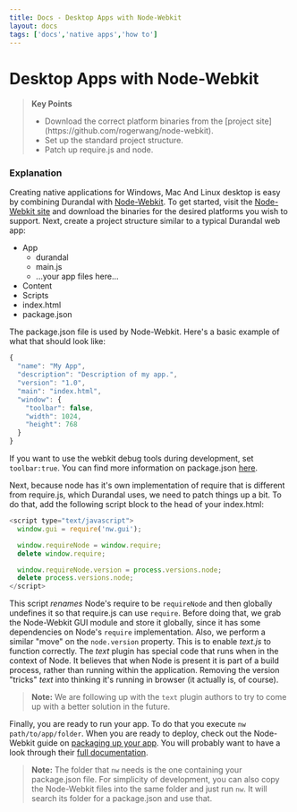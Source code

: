 ```yaml
---
title: Docs - Desktop Apps with Node-Webkit
layout: docs
tags: ['docs','native apps','how to']
---
```

# Desktop Apps with Node-Webkit
#### 

<blockquote>
  <strong>Key Points</strong>
  <ul>
    <li>
      Download the correct platform binaries from the [project site](https://github.com/rogerwang/node-webkit).
    </li>
    <li>
      Set up the standard project structure.
    </li>
    <li>
      Patch up require.js and node.
    </li>
  </ul>
</blockquote>

### Explanation

Creating native applications for Windows, Mac And Linux desktop is easy by combining Durandal with [Node-Webkit](https://github.com/rogerwang/node-webkit).
To get started, visit the [Node-Webkit site](https://github.com/rogerwang/node-webkit) and download the binaries for the desired platforms you wish to support.
Next, create a project structure similar to a typical Durandal web app:

* App
  * durandal
  * main.js
  * ...your app files here...
* Content
* Scripts
* index.html
* package.json

The package.json file is used by Node-Webkit. Here's a basic example of what that should look like:

```javascript
{
  "name": "My App",
  "description": "Description of my app.",
  "version": "1.0",
  "main": "index.html",
  "window": {
    "toolbar": false,
    "width": 1024,
    "height": 768
  }
}
```

If you want to use the webkit debug tools during development, set `toolbar:true`.
You can find more information on package.json [here](https://github.com/rogerwang/node-webkit/wiki/Manifest-format).


Next, because node has it's own implementation of require that is different from require.js, which Durandal uses, we need to patch things up a bit.
To do that, add the following script block to the head of your index.html:

```javascript
<script type="text/javascript">
  window.gui = require('nw.gui');

  window.requireNode = window.require;
  delete window.require;

  window.requireNode.version = process.versions.node;
  delete process.versions.node;
</script>
```

This script _renames_ Node's require to be `requireNode` and then globally undefines it so that require.js can use `require`.
Before doing that, we grab the Node-Webkit GUI module and store it globally, since it has some dependencies on Node's `require` implementation.
Also, we perform a similar "move" on the `node.version` property. This is to enable _text.js_ to function correctly. The _text_ plugin has special code that runs when in the context of Node. It believes that when Node is present it is part of a build process, rather than running within the application. Removing the version "tricks" _text_ into thinking it's running in browser (it actually is, of course).

> **Note:** We are following up with the `text` plugin authors to try to come up with a better solution in the future.

Finally, you are ready to run your app. To do that you execute `nw path/to/app/folder`.
When you are ready to deploy, check out the Node-Webkit guide on [packaging up your app](https://github.com/rogerwang/node-webkit/wiki/How-to-package-and-distribute-your-apps).
You will probably want to have a look through their [full documentation](https://github.com/rogerwang/node-webkit/wiki).

> **Note:** The folder that `nw` needs is the one containing your package.json file.
For simplicity of development, you can also copy the Node-Webkit files into the same folder and just run `nw`. It will search its folder for a package.json and use that.